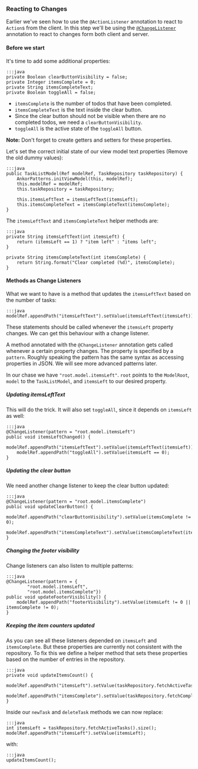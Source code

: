 ### Reacting to Changes

Earlier we've seen how to use the `@ActionListener` annotation to react to `Action`s from the client.
In this step we'll be using the [`@ChangeListener`][1] annotation to react to changes form both client and server.

#### Before we start

It's time to add some additional properties:

    :::java
    private Boolean clearButtonVisibility = false;
    private Integer itemsComplete = 0;
    private String itemsCompleteText;
    private Boolean toggleAll = false;

* `itemsComplete` is the number of todos that have been completed.
* `itemsCompleteText` is the text inside the clear button.
* Since the clear button should not be visible when there are no completed todos, we need a `clearButtonVisibility`.
* `toggleAll` is the active state of the `toggleAll` button.

<div class="alert alert-info">
    <strong>Note:</strong>
    Don't forget to create getters and setters for these properties.
</div>

Let's set the correct initial state of our view model text properties (Remove the old dummy values):

    :::java
    public TaskListModel(Ref modelRef, TaskRepository taskRepository) {
        AnkorPatterns.initViewModel(this, modelRef);
        this.modelRef = modelRef;
        this.taskRepository = taskRepository;

        this.itemsLeftText = itemsLeftText(itemsLeft);
        this.itemsCompleteText = itemsCompleteText(itemsComplete);
    }

The `itemsLeftText` and `itemsCompleteText` helper methods are:

    :::java
    private String itemsLeftText(int itemsLeft) {
        return (itemsLeft == 1) ? "item left" : "items left";
    }

    private String itemsCompleteText(int itemsComplete) {
        return String.format("Clear completed (%d)", itemsComplete);
    }

#### Methods as Change Listeners

What we want to have is a method that updates the `itemsLeftText` based on the number of tasks:

    :::java
    modelRef.appendPath("itemsLeftText").setValue(itemsLeftText(itemsLeft));

These statements should be called whenever the `itemsLeft` property changes.
We can get this behaviour with a change listener.

A method annotated with the `@ChangeListener` annotation gets called whenever a certain property changes.
The property is specified by a `pattern`.
Roughly speaking the pattern has the same syntax as accessing properties in JSON.
We will see more advanced patterns later.

In our chase we have `"root.model.itemsLeft"`.
`root` points to the `ModelRoot`, `model` to the `TaskListModel`, and `itemsLeft` to our desired property.

##### Updating itemsLeftText

This will do the trick.
It will also set `toggleAll`, since it depends on `itemsLeft` as well:

    :::java
    @ChangeListener(pattern = "root.model.itemsLeft")
    public void itemsLeftChanged() {
        modelRef.appendPath("itemsLeftText").setValue(itemsLeftText(itemsLeft));
        modelRef.appendPath("toggleAll").setValue(itemsLeft == 0);
    }

##### Updating the clear button

We need another change listener to keep the clear button updated:

    :::java
    @ChangeListener(pattern = "root.model.itemsComplete")
    public void updateClearButton() {
        modelRef.appendPath("clearButtonVisibility").setValue(itemsComplete != 0);
        modelRef.appendPath("itemsCompleteText").setValue(itemsCompleteText(itemsComplete));
    }

##### Changing the footer visibility

Change listeners can also listen to multiple patterns:

    :::java
    @ChangeListener(pattern = {
            "root.model.itemsLeft",
            "root.model.itemsComplete"})
    public void updateFooterVisibility() {
        modelRef.appendPath("footerVisibility").setValue(itemsLeft != 0 || itemsComplete != 0);
    }

##### Keeping the item counters updated

As you can see all these listeners depended on `itemsLeft` and `itemsComplete`.
But these properties are currently not consistent with the repository.
To fix this we define a helper method that sets these properties based on the number of entries in the repository.

    :::java
    private void updateItemsCount() {
        modelRef.appendPath("itemsLeft").setValue(taskRepository.fetchActiveTasks().size());
        modelRef.appendPath("itemsComplete").setValue(taskRepository.fetchCompletedTasks().size());
    }

Inside our `newTask` and `deleteTask` methods we can now replace:

    :::java
    int itemsLeft = taskRepository.fetchActiveTasks().size();
    modelRef.appendPath("itemsLeft").setValue(itemsLeft);

with:

    :::java
    updateItemsCount();


[1]: http://ankor.io/static/javadoc/apidocs-0.2/at/irian/ankor/annotation/ChangeListener.html
